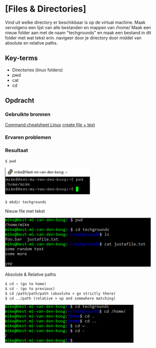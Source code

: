 # [Files & Directories]
Vind uit welke directory er beschikbaar is op de virtual machine. Maak vervolgens een lijst van alle bestanden en mappen van /home/
Maak een nieuw folder aan met de naam "techgrounds" en maak een bestand in dit folder met wat tekst erin.
navigeer door je directory door middel van absolute en relative paths.
 
## Key-terms
- Directories (linux folders)
- pwd
- cat
- cd


## Opdracht
### Gebruikte bronnen

[ Command cheatsheet Linux](https://www.hostinger.com/tutorials/linux-commands)
[create file + text](https://www.cyberciti.biz/faq/create-a-file-in-linux-using-the-bash-shell-terminal)

### Ervaren problemen


### Resultaat


    $ pwd

![pwd](../00_includes/w1_filesdirectories1.PNG)

    $ mkdir techgrounds

Nieuw file met tekst

![cat](../00_includes/w1_filesdirectories2.PNG)



Absolute & Relative paths

    $ cd ~ (go to home)
    $ cd - (go to previous)
    $ cd /path/path/path (absolute > go strictly there)
    $ cd ../path (relative > up and somewhere matching)


![cdAbRel](../00_includes/w1_filesdirectories4.PNG)
